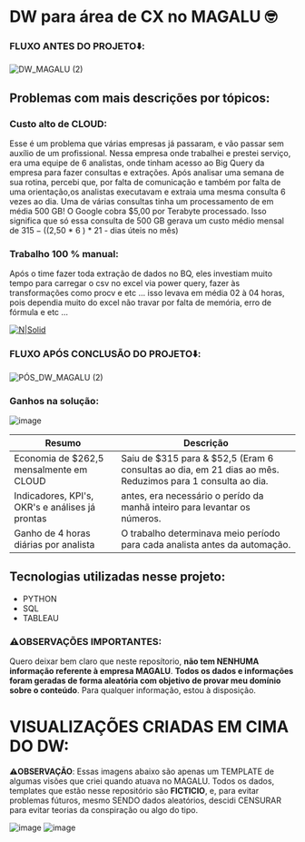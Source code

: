 # DW para área de CX no MAGALU 🤓


### FLUXO ANTES DO PROJETO⬇️:
![DW_MAGALU (2)](https://user-images.githubusercontent.com/78058494/230535437-0b24d4fc-2a89-42f3-a0ba-3a6c1e6737f0.png)
## Problemas com mais descrições por tópicos:

### Custo alto de CLOUD:
Esse é um problema que várias empresas já passaram, e vão passar sem auxílio de um profissional. Nessa empresa onde trabalhei e prestei serviço, era uma equipe de 6 analistas, onde tinham acesso ao Big Query da empresa para fazer consultas e extrações. Após analisar uma semana de sua rotina, percebi que, por falta de comunicação e também por falta de uma orientação,os analistas executavam e extraia uma mesma consulta 6 vezes ao dia. Uma de várias consultas tinha um processamento de em média 500 GB! O Google cobra $5,00 por Terabyte processado. Isso significa que só essa consulta de 500 GB gerava um custo médio mensal de $315 - (($2,50 * 6 ) * 21 - dias úteis no mês) 
### Trabalho 100 % manual:
Após o time fazer toda extração de dados no BQ, eles investiam muito tempo para carregar o csv no excel via power query, fazer às transformações como procv e etc ... isso levava em média 02 à 04 horas, pois dependia muito do excel não travar por falta de memória, erro de fórmula e etc ... 

[![N|Solid](https://filestore.community.support.microsoft.com/api/images/9ccf9577-9d29-4fdb-9d49-c5ae0c5cd8da)](https://nodesource.com/products/nsolid)

### FLUXO APÓS CONCLUSÃO DO PROJETO⬇️:
![PÓS_DW_MAGALU (2)](https://user-images.githubusercontent.com/78058494/230750967-4759fb1d-f449-4445-b336-970af24b409c.png)

### Ganhos na solução: 
![image](https://github.com/user-attachments/assets/66ebca4e-2eaa-4f39-9f22-a9293273ab19)


| Resumo | Descrição |
| ------ | ------ |
| Economia de $262,5 mensalmente em CLOUD | Saiu de $315 para & $52,5 (Eram 6 consultas ao dia, em 21 dias ao mês. Reduzimos para 1 consulta ao dia.|
| Indicadores, KPI's, OKR's e análises já prontas| antes, era necessário o perído da manhã inteiro para levantar os números. |
| Ganho de 4 horas diárias por analista | O trabalho determinava meio período para cada analista antes da automação.|




## Tecnologias utilizadas nesse projeto:
* PYTHON
* SQL
* TABLEAU

### ⚠️OBSERVAÇÕES IMPORTANTES️:
Quero deixar bem claro que neste reposítorio, **não tem NENHUMA informação referente à empresa MAGALU**. **Todos os dados e informações foram geradas de forma aleatória  com objetivo de provar meu domínio sobre o conteúdo**. Para qualquer informação, estou à disposição.

# VISUALIZAÇÕES CRIADAS EM CIMA DO DW:
⚠️**OBSERVAÇÃO**: Essas imagens abaixo são apenas um TEMPLATE de algumas visões que criei quando atuava no MAGALU. Todos os dados, templates que estão nesse repositório são **FICTICIO**, e, para evitar problemas fúturos, mesmo SENDO dados aleatórios, descidi CENSURAR para evitar teorias da conspiração ou algo do tipo.  


![image](https://user-images.githubusercontent.com/78058494/230523054-7d14b938-ef14-45e0-8907-20ce4f33bcca.png)
![image](https://user-images.githubusercontent.com/78058494/230523877-8d6515a7-b1a7-492c-9e24-5ba202fffdf4.png)


